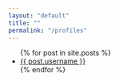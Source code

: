 ```yaml
---
layout: "default"
title: ""
permalink: "/profiles"
---
```

<ul>
  {% for post in site.posts %}
    <li>
      <a href="{{ post.url }}">{{ post.username }}</a>
    </li>
  {% endfor %}
</ul>